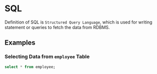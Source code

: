 # SQL

Definition of SQL is `Structured Query Language`, which is used for writing statement or 
queries to fetch the data from RDBMS.


## Examples

### Selecting Data from `employee` Table


```sql
select * from employee;
```

